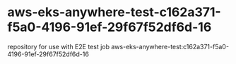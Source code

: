 # aws-eks-anywhere-test-c162a371-f5a0-4196-91ef-29f67f52df6d-16
repository for use with E2E test job aws-eks-anywhere-test:c162a371-f5a0-4196-91ef-29f67f52df6d-16
